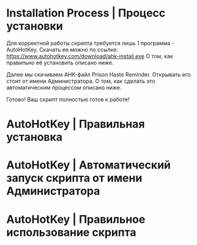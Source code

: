 # Installation Process | Процесс установки

Для корректной работы скрипта требуется лишь 1 программа - AutoHotKey.
Скачать ее можно по ссылке: https://www.autohotkey.com/download/ahk-install.exe
О том, как правильно её установить описано ниже.

Далее мы скачиваем AHK-файл Prison Haste Reminder.
Открывать его стоит от имени Администратора.
О том, как сделать это автоматическим процессом описано ниже.

Готово! Ваш скрипт полностью готов к работе!

# AutoHotKey | Правильная установка


# AutoHotKey | Автоматический запуск скрипта от имени Администратора


# AutoHotKey | Правильное использование скрипта

